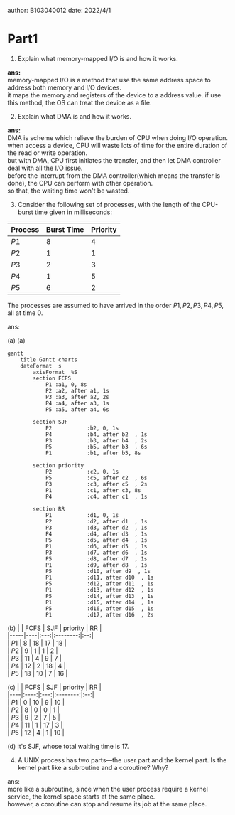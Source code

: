 author: B103040012 
date: 2022/4/1
# Part1
1. Explain what memory-mapped I/O is and how it works.  

__ans:__  
memory-mapped I/O is a method that use the same address space to address both memory and I/O devices.  
it maps the memory and registers of the device to a address value. if use this method, the OS can treat the device as a file.

2. Explain what DMA is and how it works.  

__ans:__  
DMA is scheme which relieve the burden of CPU when doing I/O operation.  
when access a device, CPU will waste lots of time for the entire duration of the read or write operation.  
but with DMA, CPU first initiates the transfer, and then let DMA controller deal with all the I/O issue.  
before the interrupt from the DMA controller(which means the transfer is done), the CPU can perform with other operation.  
so that, the waiting time won't be wasted.

3. Consider the following set of processes, with the length of the CPU-burst time given in milliseconds:  

| Process | Burst Time | Priority |
|-------|----------|--------|
|  $P1$  |     8      |    4     |
|  $P2$  |     1      |    1     |
|  $P3$  |     2      |    3     |
|  $P4$  |     1      |    5     |
|  $P5$  |     6      |    2     |

The processes are assumed to have arrived in the order $P1 , P2 , P3 , P4 , P5$, all at time $0$.  

ans:  

(a)
(a)
```mermaid
gantt
    title Gantt charts
    dateFormat  s
        axisFormat  %S
        section FCFS
            P1 :a1, 0, 8s
            P2 :a2, after a1, 1s
            P3 :a3, after a2, 2s
            P4 :a4, after a3, 1s
            P5 :a5, after a4, 6s
    
        section SJF
            P2           :b2, 0, 1s
            P4           :b4, after b2  , 1s
            P3           :b3, after b4  , 2s
            P5           :b5, after b3  , 6s
            P1           :b1, after b5, 8s
            
        section priority
            P2           :c2, 0, 1s
            P5           :c5, after c2  , 6s
            P3           :c3, after c5  , 2s
            P1           :c1, after c3, 8s
            P4           :c4, after c1  , 1s
    
        section RR
            P1           :d1, 0, 1s 
            P2           :d2, after d1  , 1s
            P3           :d3, after d2  , 1s
            P4           :d4, after d3  , 1s
            P5           :d5, after d4  , 1s
            P1           :d6, after d5  , 1s
            P3           :d7, after d6  , 1s
            P5           :d8, after d7  , 1s
            P1           :d9, after d8  , 1s
            P5           :d10, after d9  , 1s
            P1           :d11, after d10  , 1s
            P5           :d12, after d11  , 1s
            P1           :d13, after d12  , 1s
            P5           :d14, after d13  , 1s
            P1           :d15, after d14  , 1s
            P5           :d16, after d15  , 1s
            P1           :d17, after d16  , 2s
```

(b)
|       | FCFS | SJF | priority | RR |  
|-----|----|:---:|:--------:|:--:|  
| $P1$ |  8   | 18  | 17       | 18 |  
| $P2$ |  9   |  1  |  1       |  2 |  
| $P3$ | 11 	 |  4	 |  9	      |  7 |  
| $P4$ | 12 	 |  2  | 18       |  4 |  
| $P5$ | 18   | 10  |  7       | 16 |  

(c)
|       | FCFS | SJF | priority | RR |  
|----|:----:|:---:|:--------:|:--:|  
| $P1$ |  0   | 10  |  9       | 10 |  
| $P2$ |  8   |  0  |  0       |  1 |  
| $P3$ |  9	 |  2	 |  7	      |  5 |  
| $P4$ | 11 	 |  1  | 17       |  3 |  
| $P5$ | 12   |  4  |  1       | 10 |  

(d)
it's SJF, whose total waiting time is 17.

4. A UNIX process has two parts—the user part and the kernel part. Is the kernel part like a subroutine and a coroutine? Why?  

ans:  
more like a subroutine, since when the user process require a kernel service, the kernel space starts at the same place.  
however, a coroutine can stop and resume its job at the same place.
